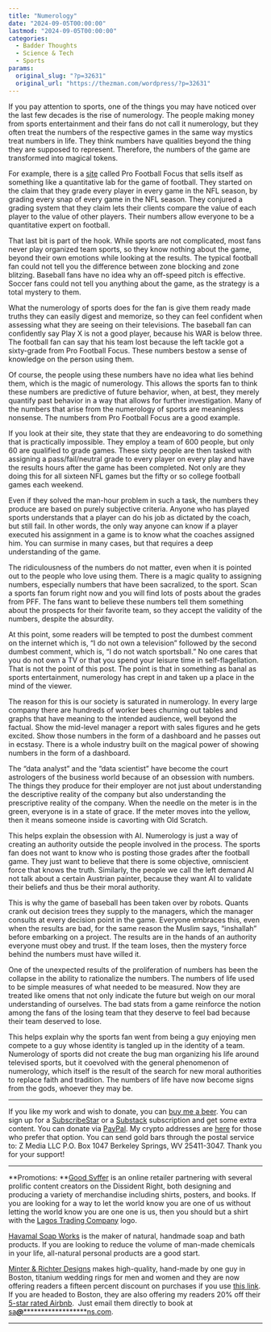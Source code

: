 ```yaml
---
title: "Numerology"
date: "2024-09-05T00:00:00"
lastmod: "2024-09-05T00:00:00"
categories:
  - Badder Thoughts
  - Science & Tech
  - Sports
params:
  original_slug: "?p=32631"
  original_url: "https://thezman.com/wordpress/?p=32631"
---
```


If you pay attention to sports, one of the things you may have noticed
over the last few decades is the rise of numerology. The people making
money from sports entertainment and their fans do not call it
numerology, but they often treat the numbers of the respective games in
the same way mystics treat numbers in life. They think numbers have
qualities beyond the thing they are supposed to represent. Therefore,
the numbers of the game are transformed into magical tokens.

For example, there is a
<a href="https://www.pff.com/grades" rel="noopener"
target="_blank">site</a> called Pro Football Focus that sells itself as
something like a quantitative lab for the game of football. They started
on the claim that they grade every player in every game in the NFL
season, by grading every snap of every game in the NFL season. They
conjured a grading system that they claim lets their clients compare the
value of each player to the value of other players. Their numbers allow
everyone to be a quantitative expert on football.

That last bit is part of the hook. While sports are not complicated,
most fans never play organized team sports, so they know nothing about
the game, beyond their own emotions while looking at the results. The
typical football fan could not tell you the difference between zone
blocking and zone blitzing. Baseball fans have no idea why an off-speed
pitch is effective. Soccer fans could not tell you anything about the
game, as the strategy is a total mystery to them.

What the numerology of sports does for the fan is give them ready made
truths they can easily digest and memorize, so they can feel confident
when assessing what they are seeing on their televisions. The baseball
fan can confidently say Play X is not a good player, because his WAR is
below three. The football fan can say that his team lost because the
left tackle got a sixty-grade from Pro Football Focus. These numbers
bestow a sense of knowledge on the person using them.

Of course, the people using these numbers have no idea what lies behind
them, which is the magic of numerology. This allows the sports fan to
think these numbers are predictive of future behavior, when, at best,
they merely quantify past behavior in a way that allows for further
investigation. Many of the numbers that arise from the numerology of
sports are meaningless nonsense. The numbers from Pro Football Focus are
a good example.

If you look at their site, they state that they are endeavoring to do
something that is practically impossible. They employ a team of 600
people, but only 60 are qualified to grade games. These sixty people are
then tasked with assigning a pass/fail/neutral grade to every player on
every play and have the results hours after the game has been completed.
Not only are they doing this for all sixteen NFL games but the fifty or
so college football games each weekend.

Even if they solved the man-hour problem in such a task, the numbers
they produce are based on purely subjective criteria. Anyone who has
played sports understands that a player can do his job as dictated by
the coach, but still fail. In other words, the only way anyone can know
if a player executed his assignment in a game is to know what the
coaches assigned him. You can surmise in many cases, but that requires a
deep understanding of the game.

The ridiculousness of the numbers do not matter, even when it is pointed
out to the people who love using them. There is a magic quality to
assigning numbers, especially numbers that have been sacralized, to the
sport. Scan a sports fan forum right now and you will find lots of posts
about the grades from PFF. The fans want to believe these numbers tell
them something about the prospects for their favorite team, so they
accept the validity of the numbers, despite the absurdity.

At this point, some readers will be tempted to post the dumbest comment
on the internet which is, “I do not own a television” followed by the
second dumbest comment, which is, “I do not watch sportsball.” No one
cares that you do not own a TV or that you spend your leisure time in
self-flagellation. That is not the point of this post. The point is that
in something as banal as sports entertainment, numerology has crept in
and taken up a place in the mind of the viewer.

The reason for this is our society is saturated in numerology. In every
large company there are hundreds of worker bees churning out tables and
graphs that have meaning to the intended audience, well beyond the
factual. Show the mid-level manager a report with sales figures and he
gets excited. Show those numbers in the form of a dashboard and he
passes out in ecstasy. There is a whole industry built on the magical
power of showing numbers in the form of a dashboard.

The “data analyst” and the “data scientist” have become the court
astrologers of the business world because of an obsession with numbers.
The things they produce for their employer are not just about
understanding the descriptive reality of the company but also
understanding the prescriptive reality of the company. When the needle
on the meter is in the green, everyone is in a state of grace. If the
meter moves into the yellow, then it means someone inside is cavorting
with Old Scratch.

This helps explain the obsession with AI. Numerology is just a way of
creating an authority outside the people involved in the process. The
sports fan does not want to know who is posting those grades after the
football game. They just want to believe that there is some objective,
omniscient force that knows the truth. Similarly, the people we call the
left demand AI not talk about a certain Austrian painter, because they
want AI to validate their beliefs and thus be their moral authority.

This is why the game of baseball has been taken over by robots. Quants
crank out decision trees they supply to the managers, which the manager
consults at every decision point in the game. Everyone embraces this,
even when the results are bad, for the same reason the Muslim says,
“inshallah” before embarking on a project. The results are in the hands
of an authority everyone must obey and trust. If the team loses, then
the mystery force behind the numbers must have willed it.

One of the unexpected results of the proliferation of numbers has been
the collapse in the ability to rationalize the numbers. The numbers of
life used to be simple measures of what needed to be measured. Now they
are treated like omens that not only indicate the future but weigh on
our moral understanding of ourselves. The bad stats from a game
reinforce the notion among the fans of the losing team that they deserve
to feel bad because their team deserved to lose.

This helps explain why the sports fan went from being a guy enjoying men
compete to a guy whose identity is tangled up in the identity of a team.
Numerology of sports did not create the bug man organizing his life
around televised sports, but it coevolved with the general phenomenon of
numerology, which itself is the result of the search for new moral
authorities to replace faith and tradition. The numbers of life have now
become signs from the gods, whoever they may be.

------------------------------------------------------------------------

If you like my work and wish to donate, you can
<a href="https://www.buymeacoffee.com/mujolulu" rel="noopener"
target="_blank">buy me a beer</a>. You can sign up for a
<a href="https://www.subscribestar.com/the-z-blog" rel="noopener"
target="_blank">SubscribeStar</a> or a
<a href="https://thedissident.substack.com/" rel="noopener"
target="_blank">Substack</a> subscription and get some extra content.
You can donate via <a
href="https://www.paypal.com/donate/?cmd=_s-xclick&amp;hosted_button_id=UDAS2Q8JYA6CN&amp;source=url"
rel="noopener" target="_blank">PayPal</a>. My crypto addresses are
<a href="https://thezman.com/wordpress/?page_id=22713" rel="noopener"
target="_blank">here</a> for those who prefer that option. You can send
gold bars through the postal service to: Z Media LLC P.O. Box 1047
Berkeley Springs, WV 25411-3047. Thank you for your support!

------------------------------------------------------------------------

**Promotions: **<a href="https://goodsvffer.com/" rel="noopener" target="_blank">Good
Svffer</a> is an online retailer partnering with several prolific
content creators on the Dissident Right, both designing and producing a
variety of merchandise including shirts, posters, and books. If you are
looking for a way to let the world know you are one of us without
letting the world know you are one one is us, then you should but a
shirt with the
<a href="https://goodsvffer.com/products/lagos-trading-company"
rel="noopener" target="_blank">Lagos Trading Company</a> logo.

<a href="https://havamalsoapworks.com/" rel="noopener"
target="_blank">Havamal Soap Works</a> is the maker of natural, handmade
soap and bath products. If you are looking to reduce the volume of
man-made chemicals in your life, all-natural personal products are a
good start.

<a href="https://www.minterandrichterdesigns.com/"
rel="noreferrer nofollow noopener" target="_blank">Minter &amp; Richter
Designs</a> makes high-quality, hand-made by one guy in Boston, titanium
wedding rings for men and women and they are now offering readers a
fifteen percent discount on purchases if you use
<a href="https://www.minterandrichterdesigns.com/discount/ZMAN"
rel="noreferrer nofollow noopener" target="_blank">this link</a>.
<span class="highlight"><span class="colour"><span class="font"><span class="size">If
you are headed to Boston, they are also offering my readers 20% off
their <a
href="https://www.airbnb.com/users/7988017/listings?user_id=7988017&amp;s=3"
rel="noopener noreferrer" target="_blank">5-star rated Airbnb</a>.  Just
email them directly to book at
<a href="mailto:sa***@*********************ns.com"
data-original-string="H7cuVRCnahWNGi4VMhaUag==cb7WZ1VOYz8vyBf6TBjskAItKCEeOORp8fF0fpki8hJF38akoBO8kE1h2hiMOiesCiH"><span
class="apbct-email-encoder"
data-original-string="7w3Aqef+S8vuY6NTJ63dVA==cb74Z7ibONQmG+F8UfLpEGf8xbJ5Oll2SYDG4HV1Da4sR21AmoguFA9jWPd6P/SRqZd"
title="This contact has been encoded by Anti-Spam by CleanTalk. Click to decode. To finish the decoding make sure that JavaScript is enabled in your browser.">sa<span
class="apbct-blur">***</span>@<span
class="apbct-blur">*********************</span>ns.com</span></a>.</span></span></span></span>

------------------------------------------------------------------------
